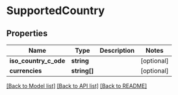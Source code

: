 # SupportedCountry

## Properties
Name | Type | Description | Notes
------------ | ------------- | ------------- | -------------
**iso_country_c_ode** | **string** |  | [optional] 
**currencies** | **string[]** |  | [optional] 

[[Back to Model list]](../README.md#documentation-for-models) [[Back to API list]](../README.md#documentation-for-api-endpoints) [[Back to README]](../README.md)


